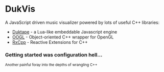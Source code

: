 # DukVis

A JavaScript driven music visualizer powered by lots of useful C++ libraries:

* [Duktape](https://github.com/svaarala/duktape) - a Lua-like embeddable Javascript engine
* [OOGL](https://github.com/Overv/OOGL) - Object-oriented C++ wrapper for OpenGL
* [RxCpp](https://github.com/Reactive-Extensions/RxCpp) - Reactive Extensions for C++

### Getting started was configuration hell...

<small>Another painful foray into the depths of wrangling C++</small>
